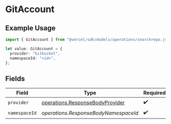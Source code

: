 # GitAccount

## Example Usage

```typescript
import { GitAccount } from "@vercel/sdk/models/operations/searchrepo.js";

let value: GitAccount = {
  provider: "bitbucket",
  namespaceId: "<id>",
};
```

## Fields

| Field                                                                              | Type                                                                               | Required                                                                           | Description                                                                        |
| ---------------------------------------------------------------------------------- | ---------------------------------------------------------------------------------- | ---------------------------------------------------------------------------------- | ---------------------------------------------------------------------------------- |
| `provider`                                                                         | [operations.ResponseBodyProvider](../../models/operations/responsebodyprovider.md) | :heavy_check_mark:                                                                 | N/A                                                                                |
| `namespaceId`                                                                      | *operations.ResponseBodyNamespaceId*                                               | :heavy_check_mark:                                                                 | N/A                                                                                |